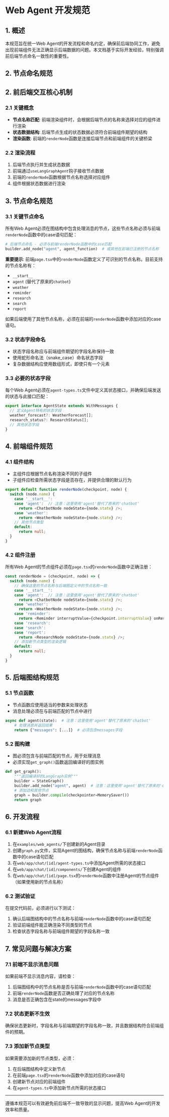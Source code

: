 # Web Agent 开发规范

## 1. 概述

本规范旨在统一Web Agent的开发流程和命名约定，确保前后端协同工作，避免出现前端组件无法正确显示后端数据的问题。本文档基于实际开发经验，特别强调前后端节点命名一致性的重要性。

## 2. 节点命名规范

## 2. 前后端交互核心机制

### 2.1 关键概念

- **节点名称匹配**: 前端渲染组件时，会根据后端节点的名称来选择对应的组件进行渲染
- **状态数据结构**: 后端节点生成的状态数据必须符合前端组件期望的结构
- **渲染函数**: 前端的`renderNode`函数是连接后端节点和前端组件的关键桥梁

### 2.2 渲染流程

1. 后端节点执行并生成状态数据
2. 前端通过`useLangGraphAgent`钩子接收节点数据
3. 前端的`renderNode`函数根据节点名称选择对应组件
4. 组件根据状态数据进行渲染

## 3. 节点命名规范

### 3.1 关键节点命名

所有Web Agent必须在图结构中包含处理消息的节点，这些节点名称必须与前端`renderNode`函数中的case语句匹配：

```python
# 后端节点命名 - 必须与前端renderNode函数中的case匹配
builder.add_node("agent", agent_function)  # 或其他在前端已注册的节点名称
```

**重要提示**: 前端`page.tsx`中的`renderNode`函数定义了可识别的节点名称。目前支持的节点名称有：
- `__start__`
- `agent` (替代了原来的`chatbot`)
- `weather`
- `reminder`
- `research`
- `search`
- `report`

如果后端使用了其他节点名称，必须在前端的`renderNode`函数中添加对应的case语句。

### 3.2 状态字段命名

- 状态字段名称应与前端组件期望的字段名称保持一致
- 使用蛇形命名法（snake_case）命名状态字段
- 复杂数据结构应使用数组形式，即使只有一个元素

### 3.3 必要的状态字段

每个Web Agent必须在`agent-types.ts`文件中定义其状态接口，并确保后端发送的状态与此接口匹配：

```typescript
export interface AgentState extends WithMessages {
  // 定义Agent特有的状态字段
  weather_forecast?: WeatherForecast[];
  research_status?: ResearchStatus[];
  // 其他状态字段
}
```

## 4. 前端组件规范

### 4.1 组件结构

- 主组件应根据节点名称渲染不同的子组件
- 子组件应检查所需状态字段是否存在，并提供合理的默认行为

```typescript
export default function renderNode(checkpoint, node) {
  switch (node.name) {
    case '__start__':
    case 'agent':  // 注意：这里使用'agent'替代了原来的'chatbot'
      return <ChatbotNode nodeState={node.state} />;
    case 'weather':
      return <WeatherNode nodeState={node.state} />;
    // 其他节点类型
    default:
      return null;
  }
}
```

### 4.2 组件注册

所有Web Agent的节点组件必须在`page.tsx`的`renderNode`函数中正确注册：

```typescript
const renderNode = (checkpoint, node) => {
  switch (node.name) {
    // 确保这里的节点名称与后端图定义中的节点名称一致
    case '__start__':
    case 'agent':  // 注意：这里使用'agent'替代了原来的'chatbot'
      return <ChatbotNode nodeState={node.state} />;
    case 'weather':
      return <WeatherNode nodeState={node.state} />;
    case 'reminder':
      return <Reminder interruptValue={checkpoint.interruptValue} onResume={handleResume} />;
    case 'research':
    case 'search':
    case 'report':
      return <ResearchNode nodeState={node.state} />;
    // 添加新节点类型的渲染逻辑
    default:
      return null;
  }
}
```

## 5. 后端图结构规范

### 5.1 节点函数

- 节点函数应使用适当的参数来处理状态
- 消息处理必须在与前端匹配的节点中进行

```python
async def agent(state):  # 注意：这里使用'agent'替代了原来的'chatbot'
    # 处理消息并返回结果
    return {"messages": [...]}  # 必须包含messages字段
```

### 5.2 图构建

- 图必须包含与前端匹配的节点，用于处理消息
- 必须实现`get_graph()`函数返回编译好的图实例

```python
def get_graph():
    """返回编译好的LangGraph实例"""
    builder = StateGraph()
    builder.add_node("agent", agent)  # 注意：这里使用'agent'替代了原来的'chatbot'
    # 添加边和其他节点
    graph = builder.compile(checkpointer=MemorySaver())
    return graph
```

## 6. 开发流程

### 6.1 新建Web Agent流程

1. 在`examples/web_agents/`下创建新的Agent目录
2. 创建`graph.py`文件，实现Agent的图结构，确保节点名称与前端`renderNode`函数中的case语句匹配
3. 在`web/app/chat/[id]/agent-types.ts`中添加Agent所需的状态接口
4. 在`web/app/chat/[id]/components/`下创建Agent的组件
5. 在`web/app/chat/[id]/page.tsx`的`renderNode`函数中注册Agent的节点组件（如果使用新的节点名称）

### 6.2 测试验证

在提交代码前，必须进行以下测试：

1. 确认后端图结构中的节点名称与前端`renderNode`函数中的case语句匹配
2. 验证前端组件能正确渲染不同类型的节点
3. 检查状态字段名称与前端组件期望的字段名称一致

## 7. 常见问题与解决方案

### 7.1 前端不显示消息问题

如果前端不显示消息内容，请检查：

1. 后端图结构中的节点名称是否与前端`renderNode`函数中的case语句匹配
2. 前端`renderNode`函数是否正确处理了对应的节点名称
3. 消息是否正确包含在state的messages字段中

### 7.2 状态更新不生效

确保状态更新时，字段名称与前端期望的字段名称一致，并且数据结构符合前端组件的预期。

### 7.3 添加新节点类型

如果需要添加新的节点类型，必须：

1. 在后端图结构中定义新节点
2. 在前端`page.tsx`的`renderNode`函数中添加对应的case语句
3. 创建新节点对应的前端组件
4. 在`agent-types.ts`中添加新节点所需的状态接口

---

遵循本规范可以有效避免前后端不一致导致的显示问题，提高Web Agent的开发效率和质量。